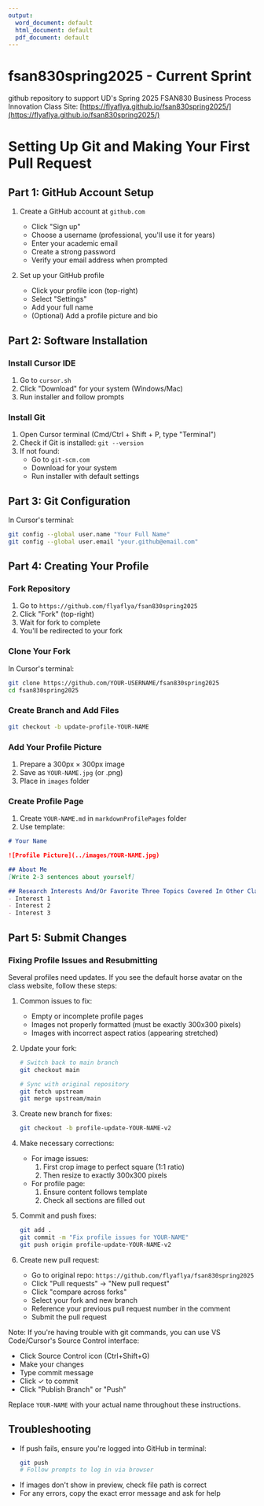 ```yaml
---
output:
  word_document: default
  html_document: default
  pdf_document: default
---
```

# fsan830spring2025 - Current Sprint
github repository to support UD's Spring 2025 FSAN830 Business Process Innovation Class
Site: [https://flyaflya.github.io/fsan830spring2025/](https://flyaflya.github.io/fsan830spring2025/)

# Setting Up Git and Making Your First Pull Request

## Part 1: GitHub Account Setup
1. Create a GitHub account at `github.com`
   - Click "Sign up"
   - Choose a username (professional, you'll use it for years)
   - Enter your academic email
   - Create a strong password
   - Verify your email address when prompted

2. Set up your GitHub profile
   - Click your profile icon (top-right)
   - Select "Settings"
   - Add your full name
   - (Optional) Add a profile picture and bio

## Part 2: Software Installation
### Install Cursor IDE
1. Go to `cursor.sh`
2. Click "Download" for your system (Windows/Mac)
3. Run installer and follow prompts

### Install Git
1. Open Cursor terminal (Cmd/Ctrl + Shift + P, type "Terminal")
2. Check if Git is installed: `git --version`
3. If not found:
   - Go to `git-scm.com`
   - Download for your system
   - Run installer with default settings

## Part 3: Git Configuration
In Cursor's terminal:
```bash
git config --global user.name "Your Full Name"
git config --global user.email "your.github@email.com"
```

## Part 4: Creating Your Profile

### Fork Repository
1. Go to `https://github.com/flyaflya/fsan830spring2025`
2. Click "Fork" (top-right)
3. Wait for fork to complete
4. You'll be redirected to your fork

### Clone Your Fork
In Cursor's terminal:
```bash
git clone https://github.com/YOUR-USERNAME/fsan830spring2025
cd fsan830spring2025
```

### Create Branch and Add Files
```bash
git checkout -b update-profile-YOUR-NAME
```

### Add Your Profile Picture
1. Prepare a 300px × 300px image
2. Save as `YOUR-NAME.jpg` (or .png)
3. Place in `images` folder

### Create Profile Page
1. Create `YOUR-NAME.md` in `markdownProfilePages` folder
2. Use template:
```markdown
# Your Name

![Profile Picture](../images/YOUR-NAME.jpg)

## About Me
[Write 2-3 sentences about yourself]

## Research Interests And/Or Favorite Three Topics Covered In Other Classes
- Interest 1
- Interest 2
- Interest 3
```

## Part 5: Submit Changes

### Fixing Profile Issues and Resubmitting
Several profiles need updates. If you see the default horse avatar on the class website, follow these steps:

1. Common issues to fix:
   - Empty or incomplete profile pages
   - Images not properly formatted (must be exactly 300x300 pixels)
   - Images with incorrect aspect ratios (appearing stretched)

2. Update your fork:
   ```bash
   # Switch back to main branch
   git checkout main
   
   # Sync with original repository
   git fetch upstream
   git merge upstream/main
   ```

3. Create new branch for fixes:
   ```bash
   git checkout -b profile-update-YOUR-NAME-v2
   ```

4. Make necessary corrections:
   - For image issues:
     1. First crop image to perfect square (1:1 ratio)
     2. Then resize to exactly 300x300 pixels
   - For profile page:
     1. Ensure content follows template
     2. Check all sections are filled out

5. Commit and push fixes:
   ```bash
   git add .
   git commit -m "Fix profile issues for YOUR-NAME"
   git push origin profile-update-YOUR-NAME-v2
   ```

6. Create new pull request:
   - Go to original repo: `https://github.com/flyaflya/fsan830spring2025`
   - Click "Pull requests" → "New pull request"
   - Click "compare across forks"
   - Select your fork and new branch
   - Reference your previous pull request number in the comment
   - Submit the pull request

Note: If you're having trouble with git commands, you can use VS Code/Cursor's Source Control interface:
- Click Source Control icon (Ctrl+Shift+G)
- Make your changes
- Type commit message
- Click ✓ to commit
- Click "Publish Branch" or "Push"

Replace `YOUR-NAME` with your actual name throughout these instructions.

## Troubleshooting
- If push fails, ensure you're logged into GitHub in terminal:
  ```bash
  git push
  # Follow prompts to log in via browser
  ```
- If images don't show in preview, check file path is correct
- For any errors, copy the exact error message and ask for help
